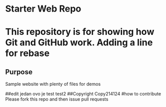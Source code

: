 # Starter Web Repo

# This repository is for showing how Git and GitHub work. Adding a line for rebase

## Purpose

Sample website with plenty of files for demos

##edit jedan
ovo je test
test2
##Copyright
Copy214124
#how to contribute
Please fork this repo and then issue pull requests